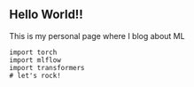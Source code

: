 ## Hello World!! 

This is my personal page where I blog about ML 

```
import torch
import mlflow
import transformers
# let's rock!
```

